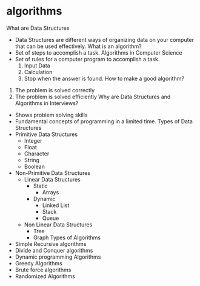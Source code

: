 # algorithms

What are Data Structures
  *  Data Structures are different ways of organizing data on your computer that can be used effectively.
What is an algorithm? 
  *  Set of steps to accomplish a task.
Algorithms in Computer Science
  *  Set of rules for a computer program to accomplish a task.
     1.  Input Data
     2.  Calculation
     3.  Stop when the answer is found.
How to make a good algorithm?
  1. The problem is solved correctly
  2. The problem is solved efficiently
Why are Data Structures and Algorithms in Interviews?
  *  Shows problem solving skills
  *  Fundamental concepts of programming in a limited time.
Types of Data Structures
  *  Primitive Data Structures
     *  Integer
     *  Float
     *  Character
     *  String
     *  Boolean
  *  Non-Primitive Data Structures
     *  Linear Data Structures
        *  Static
           *  Arrays
        *  Dynamic
           *  Linked List
           *  Stack
           *  Queue
     * Non Linear Data Structures
       * Tree
       * Graph
Types of Algorithms
  *  Simple Recursive algorithms
  *  Divide and Conquer algorithms
  *  Dynamic programming Algorithms
  *  Greedy Algorithms
  *  Brute force algorithms
  *  Randomized Algorithms
  